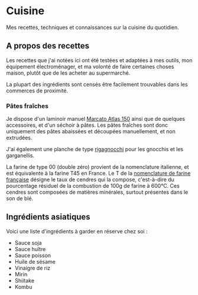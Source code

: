 # Cuisine
Mes recettes, techniques et connaissances sur la cuisine du quotidien. 

## A propos des recettes

Les recettes que j'ai notées ici ont été testées et adaptées à mes outils, mon équipement électroménager, et ma volonté de faire certaines choses maison, plutôt que de les acheter au supermarché. 

La plupart des ingrédients sont censés être facilement trouvables dans les commerces de proximité. 

### Pâtes fraîches

Je dispose d'un laminoir manuel [Marcato Atlas 150](https://www.marcatopasta.fr/machine-a-pates-manuelle-atlas-150-design-gris-poudre-295.html) ainsi que de quelques accessoires, et d'un séchoir à pâtes. 
Les pâtes fraîches sont donc uniquement des pâtes abaissées et découpées manuellement, et non extrudées. 

J'ai également une planche de type [rigagnocchi](https://www.marcatopasta.fr/planche-a-gnocchi-rigagnocchi-avec-tige-pour-garganelli-431.html?_gl=1*191v1pn*_up*MQ..*_gs*MQ..&gclid=EAIaIQobChMI7ZexqOzwjwMVK_F5BB10hhIIEAAYASAAEgIwkvD_BwE&gbraid=0AAAAA9ZcBGKeghCGN0tWQd62mqkTpGbNf) pour les gnocchis et les garganellis.

La farine de type 00 (double zéro) provient de la nomenclature italienne, et est équivalente à la farine T45 en France.
Le T de la [nomenclature de farine française](https://fr.wikipedia.org/wiki/Farine#Classification_fran%C3%A7aise_des_farines) désigne le taux de cendres qui la compose, c'est-à-dire du pourcentage résiduel de la combustion de 100g de farine à 600°C.
Ces cendres sont composées de matières minérales, surtout présentes dans le son de blé. 

## Ingrédients asiatiques

Voici une liste d'ingrédients à garder en réserve chez soi : 

* Sauce soja
* Sauce huître
* Sauce poisson
* Huile de sésame
* Vinaigre de riz
* Mirin
* Shiitake
* Kombu
